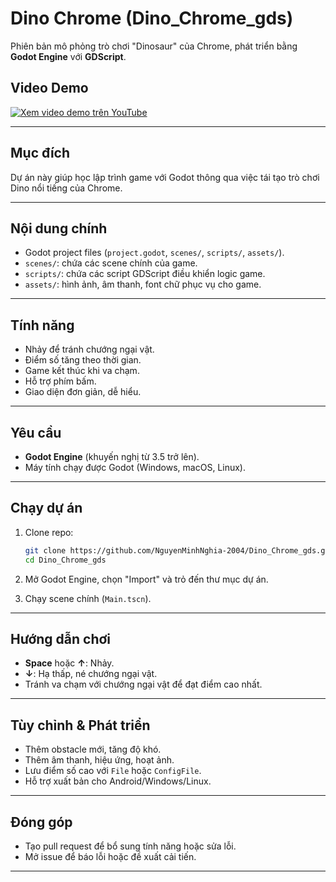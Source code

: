 # Dino Chrome (Dino_Chrome_gds)

Phiên bản mô phỏng trò chơi "Dinosaur" của Chrome, phát triển bằng **Godot Engine** với **GDScript**.

## Video Demo

[![Xem video demo trên YouTube](https://img.youtube.com/vi/2JlQTFiN_MU/0.jpg)](https://www.youtube.com/watch?v=2JlQTFiN_MU)

---

## Mục đích

Dự án này giúp học lập trình game với Godot thông qua việc tái tạo trò chơi Dino nổi tiếng của Chrome.

---

## Nội dung chính

- Godot project files (`project.godot`, `scenes/`, `scripts/`, `assets/`).
- `scenes/`: chứa các scene chính của game.
- `scripts/`: chứa các script GDScript điều khiển logic game.
- `assets/`: hình ảnh, âm thanh, font chữ phục vụ cho game.

---

## Tính năng

- Nhảy để tránh chướng ngại vật.
- Điểm số tăng theo thời gian.
- Game kết thúc khi va chạm.
- Hỗ trợ phím bấm.
- Giao diện đơn giản, dễ hiểu.

---

## Yêu cầu

- **Godot Engine** (khuyến nghị từ 3.5 trở lên).
- Máy tính chạy được Godot (Windows, macOS, Linux).

---

## Chạy dự án

1. Clone repo:
   ```bash
   git clone https://github.com/NguyenMinhNghia-2004/Dino_Chrome_gds.git
   cd Dino_Chrome_gds
   ```

2. Mở Godot Engine, chọn "Import" và trỏ đến thư mục dự án.

3. Chạy scene chính (`Main.tscn`).

---

## Hướng dẫn chơi

- **Space** hoặc **↑**: Nhảy.
- **↓**: Hạ thấp, né chướng ngại vật.
- Tránh va chạm với chướng ngại vật để đạt điểm cao nhất.

---

## Tùy chỉnh & Phát triển

- Thêm obstacle mới, tăng độ khó.
- Thêm âm thanh, hiệu ứng, hoạt ảnh.
- Lưu điểm số cao với `File` hoặc `ConfigFile`.
- Hỗ trợ xuất bản cho Android/Windows/Linux.

---

## Đóng góp

- Tạo pull request để bổ sung tính năng hoặc sửa lỗi.
- Mở issue để báo lỗi hoặc đề xuất cải tiến.

---
